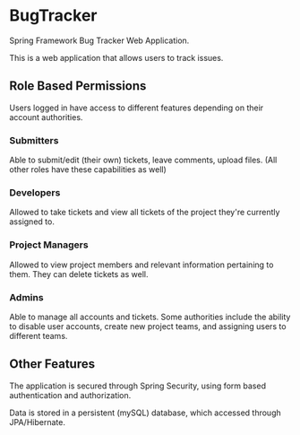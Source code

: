 # BugTracker
Spring Framework Bug Tracker Web Application.

This is a web application that allows users to track issues.

## Role Based Permissions

Users logged in have access to different features depending on their account authorities.

### **Submitters**
Able to submit/edit (their own) tickets, leave comments, upload files. (All other roles have these capabilities as well)

### **Developers**
Allowed to take tickets and view all tickets of the project they're currently assigned to.

### **Project Managers**
Allowed to view project members and relevant information pertaining to them. They can delete tickets as well.

### **Admins**
Able to manage all accounts and tickets. Some authorities include the ability to disable user accounts, create new project teams, and assigning users to different teams.

## Other Features

The application is secured through Spring Security, using form based authentication and authorization.

Data is stored in a persistent (mySQL) database, which accessed through JPA/Hibernate.
